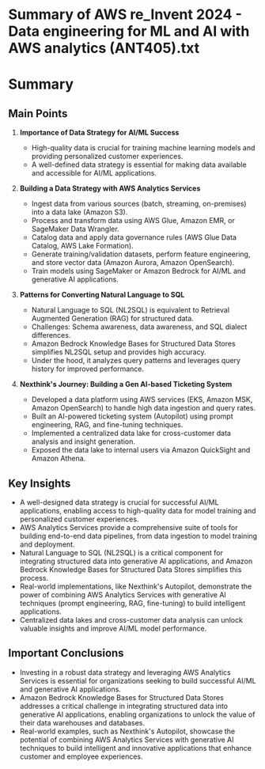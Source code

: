 # Summary of AWS re_Invent 2024 - Data engineering for ML and AI with AWS analytics (ANT405).txt

# Summary

## Main Points

1. **Importance of Data Strategy for AI/ML Success**
   - High-quality data is crucial for training machine learning models and providing personalized customer experiences.
   - A well-defined data strategy is essential for making data available and accessible for AI/ML applications.

2. **Building a Data Strategy with AWS Analytics Services**
   - Ingest data from various sources (batch, streaming, on-premises) into a data lake (Amazon S3).
   - Process and transform data using AWS Glue, Amazon EMR, or SageMaker Data Wrangler.
   - Catalog data and apply data governance rules (AWS Glue Data Catalog, AWS Lake Formation).
   - Generate training/validation datasets, perform feature engineering, and store vector data (Amazon Aurora, Amazon OpenSearch).
   - Train models using SageMaker or Amazon Bedrock for AI/ML and generative AI applications.

3. **Patterns for Converting Natural Language to SQL**
   - Natural Language to SQL (NL2SQL) is equivalent to Retrieval Augmented Generation (RAG) for structured data.
   - Challenges: Schema awareness, data awareness, and SQL dialect differences.
   - Amazon Bedrock Knowledge Bases for Structured Data Stores simplifies NL2SQL setup and provides high accuracy.
   - Under the hood, it analyzes query patterns and leverages query history for improved performance.

4. **Nexthink's Journey: Building a Gen AI-based Ticketing System**
   - Developed a data platform using AWS services (EKS, Amazon MSK, Amazon OpenSearch) to handle high data ingestion and query rates.
   - Built an AI-powered ticketing system (Autopilot) using prompt engineering, RAG, and fine-tuning techniques.
   - Implemented a centralized data lake for cross-customer data analysis and insight generation.
   - Exposed the data lake to internal users via Amazon QuickSight and Amazon Athena.

## Key Insights

- A well-designed data strategy is crucial for successful AI/ML applications, enabling access to high-quality data for model training and personalized customer experiences.
- AWS Analytics Services provide a comprehensive suite of tools for building end-to-end data pipelines, from data ingestion to model training and deployment.
- Natural Language to SQL (NL2SQL) is a critical component for integrating structured data into generative AI applications, and Amazon Bedrock Knowledge Bases for Structured Data Stores simplifies this process.
- Real-world implementations, like Nexthink's Autopilot, demonstrate the power of combining AWS Analytics Services with generative AI techniques (prompt engineering, RAG, fine-tuning) to build intelligent applications.
- Centralized data lakes and cross-customer data analysis can unlock valuable insights and improve AI/ML model performance.

## Important Conclusions

- Investing in a robust data strategy and leveraging AWS Analytics Services is essential for organizations seeking to build successful AI/ML and generative AI applications.
- Amazon Bedrock Knowledge Bases for Structured Data Stores addresses a critical challenge in integrating structured data into generative AI applications, enabling organizations to unlock the value of their data warehouses and databases.
- Real-world examples, such as Nexthink's Autopilot, showcase the potential of combining AWS Analytics Services with generative AI techniques to build intelligent and innovative applications that enhance customer and employee experiences.